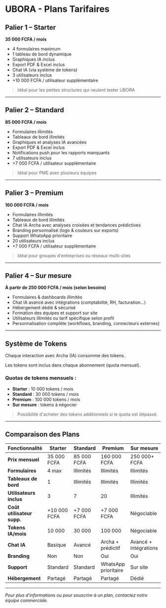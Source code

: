 # UBORA - Plans Tarifaires

## Palier 1 – Starter
**35 000 FCFA / mois**

- 4 formulaires maximum
- 1 tableau de bord dynamique
- Graphiques IA inclus
- Export PDF & Excel inclus
- Chat IA (via système de tokens)
- 3 utilisateurs inclus
- +10 000 FCFA / utilisateur supplémentaire

> Idéal pour les petites structures qui veulent tester UBORA

---

## Palier 2 – Standard
**85 000 FCFA / mois**

- Formulaires illimités
- Tableaux de bord illimités
- Graphiques et analyses IA avancées
- Export PDF & Excel inclus
- Notifications push pour les rapports manquants
- 7 utilisateurs inclus
- +7 000 FCFA / utilisateur supplémentaire

> Idéal pour PME avec plusieurs équipes

---

## Palier 3 – Premium
**160 000 FCFA / mois**

- Formulaires illimités
- Tableaux de bord illimités
- Chat IA Archa avec analyses croisées et tendances prédictives
- Branding personnalisé (logo & couleurs sur exports)
- Support WhatsApp prioritaire
- 20 utilisateurs inclus
- +7 000 FCFA / utilisateur supplémentaire

> Idéal pour groupes d'entreprises ou réseaux multi-sites

---

## Palier 4 – Sur mesure
**À partir de 250 000 FCFA / mois (selon besoins)**

- Formulaires & dashboards illimités
- Chat IA avancé avec intégrations (comptabilité, RH, facturation…)
- Hébergement dédié & sécurisé
- Formation des équipes et support sur site
- Utilisateurs illimités ou tarif spécifique selon profil
- Personnalisation complète (workflows, branding, connecteurs externes)

---

## Système de Tokens

Chaque interaction avec Archa (IA) consomme des tokens.

Les tokens sont inclus dans chaque abonnement (quota mensuel).

### Quotas de tokens mensuels :

- **Starter** : 10 000 tokens / mois
- **Standard** : 30 000 tokens / mois
- **Premium** : 100 000 tokens / mois
- **Sur mesure** : tokens à négocier

> Possibilité d'acheter des tokens additionnels si le quota est dépassé.

---

## Comparaison des Plans

| Fonctionnalité | Starter | Standard | Premium | Sur mesure |
|---|---|---|---|---|
| **Prix mensuel** | 35 000 FCFA | 85 000 FCFA | 160 000 FCFA | 250 000+ FCFA |
| **Formulaires** | 4 max | Illimités | Illimités | Illimités |
| **Tableaux de bord** | 1 | Illimités | Illimités | Illimités |
| **Utilisateurs inclus** | 3 | 7 | 20 | Illimités |
| **Coût utilisateur supp.** | +10 000 FCFA | +7 000 FCFA | +7 000 FCFA | Négociable |
| **Tokens IA/mois** | 10 000 | 30 000 | 100 000 | Négociable |
| **Chat IA** | Basique | Avancé | Archa + prédictif | Avancé + intégrations |
| **Branding** | Non | Non | Oui | Oui |
| **Support** | Standard | Standard | WhatsApp prioritaire | Sur site |
| **Hébergement** | Partagé | Partagé | Partagé | Dédié |

---

*Pour plus d'informations ou pour souscrire à un plan, contactez notre équipe commerciale.*
